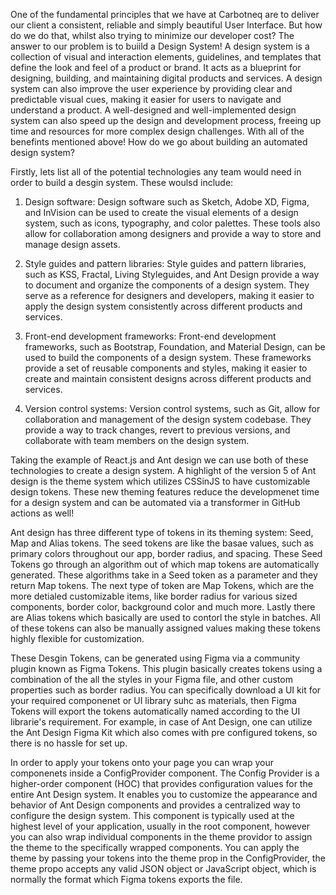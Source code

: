 One of the fundamental principles that we have at Carbotneq are to deliver our client a consistent, reliable and simply beautiful User Interface. But how do we do that, whilst also trying to minimize our developer cost? The answer to our problem is to buiild a Design System! A design system is a collection of visual and interaction elements, guidelines, and templates that define the look and feel of a product or brand. It acts as a blueprint for designing, building, and maintaining digital products and services. A design system can also improve the user experience by providing clear and predictable visual cues, making it easier for users to navigate and understand a product. A well-designed and well-implemented design system can also speed up the design and development process, freeing up time and resources for more complex design challenges. With all of the benefints mentioned above! How do we go about building an automated design system?

Firstly, lets list all of the potential technologies any team would need in order to build a desgin system. These woulsd include:

1. Design software: Design software such as Sketch, Adobe XD, Figma, and InVision can be used to create the visual elements of a design system, such as icons, typography, and color palettes. These tools also allow for collaboration among designers and provide a way to store and manage design assets.

2. Style guides and pattern libraries: Style guides and pattern libraries, such as KSS, Fractal, Living Styleguides, and Ant Design  provide a way to document and organize the components of a design system. They serve as a reference for designers and developers, making it easier to apply the design system consistently across different products and services.

3. Front-end development frameworks: Front-end development frameworks, such as Bootstrap, Foundation, and Material Design, can be used to build the components of a design system. These frameworks provide a set of reusable components and styles, making it easier to create and maintain consistent designs across different products and services.

4. Version control systems: Version control systems, such as Git, allow for collaboration and management of the design system codebase. They provide a way to track changes, revert to previous versions, and collaborate with team members on the design system.

Taking the example of React.js and Ant design we can use both of these technologies to create a design system. A highlight of the version 5 of Ant design is the theme system which utilizes CSSinJS to have customizable design tokens. These new theming features reduce the developmenet time for a design system and can be automated via a transformer in GitHub actions as well!

Ant design has three different type of tokens in its theming system: Seed, Map and Alias tokens. The seed tokens are like the basae values, such as primary colors throughout our app, border radius, and spacing. These Seed Tokens go through an algorithm out of which map tokens are automatically generated. These algorithms take in a Seed token as a parameter and they return Map tokens. The next type of token are Map Tokens, which are the more detialed customizable items, like border radius for various sized components, border color, background color and much more. Lastly there are Alias tokens which basically are used to contorl the style in batches. All of these tokens can also be manually assigned values making these tokens highly flexible for customization. 

These Desgin Tokens, can be generated using Figma via a community plugin known as Figma Tokens. This plugin basically creates tokens using a combination of the all the styles in your Figma file, and other custom properties such as border radius. You can specifically download a UI kit for your required componenet or UI library suhc as materials, then Figma Tokens will export the tokens automatically named according to the UI librarie's requirement. For example, in case of Ant Design, one can utilize the Ant Design Figma Kit which also comes with pre configured tokens, so there is no hassle for set up.

In order to apply your tokens onto your page you can wrap your componenets inside a ConfigProvider component. The Config Provider is a higher-order component (HOC) that provides configuration values for the entire Ant Design system. It enables you to customize the appearance and behavior of Ant Design components and provides a centralized way to configure the design system. This component is typically used at the highest level of your application, usually in the root component, however you can also wrap individual components in the theme providor to assign the theme to the specifically wrapped components. You can apply the theme by passing your tokens into the theme prop in the ConfigProvider, the theme propo accepts any valid JSON object or JavaScript object, which is normally the format which Figma tokens exports the file.
